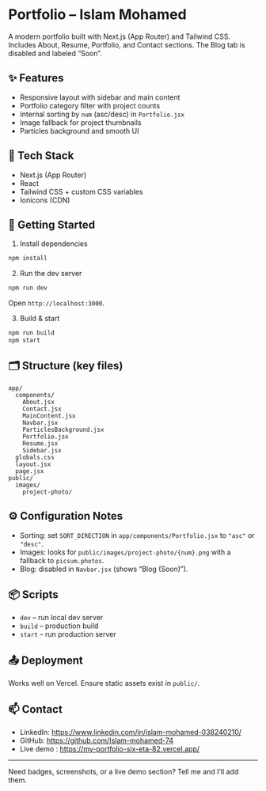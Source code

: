 # Portfolio – Islam Mohamed

A modern portfolio built with Next.js (App Router) and Tailwind CSS. Includes About, Resume, Portfolio, and Contact sections. The Blog tab is disabled and labeled “Soon”.

## ✨ Features

- Responsive layout with sidebar and main content
- Portfolio category filter with project counts
- Internal sorting by `num` (asc/desc) in `Portfolio.jsx`
- Image fallback for project thumbnails
- Particles background and smooth UI

## 🧰 Tech Stack

- Next.js (App Router)
- React
- Tailwind CSS + custom CSS variables
- Ionicons (CDN)

## 🚀 Getting Started

1. Install dependencies

```bash
npm install
```

2. Run the dev server

```bash
npm run dev
```

Open `http://localhost:3000`.

3. Build & start

```bash
npm run build
npm start
```

## 🗂️ Structure (key files)

```
app/
  components/
    About.jsx
    Contact.jsx
    MainContent.jsx
    Navbar.jsx
    ParticlesBackground.jsx
    Portfolio.jsx
    Resume.jsx
    Sidebar.jsx
  globals.css
  layout.jsx
  page.jsx
public/
  images/
    project-photo/
```

## ⚙️ Configuration Notes

- Sorting: set `SORT_DIRECTION` in `app/components/Portfolio.jsx` to `"asc"` or `"desc"`.
- Images: looks for `public/images/project-photo/{num}.png` with a fallback to `picsum.photos`.
- Blog: disabled in `Navbar.jsx` (shows “Blog (Soon)”).

## 📦 Scripts

- `dev` – run local dev server
- `build` – production build
- `start` – run production server

## 📤 Deployment

Works well on Vercel. Ensure static assets exist in `public/`.

## 📫 Contact

- LinkedIn: https://www.linkedin.com/in/islam-mohamed-038240210/
- GitHub: https://github.com/Islam-mohamed-74
- Live demo : https://my-portfolio-six-eta-82.vercel.app/

---

Need badges, screenshots, or a live demo section? Tell me and I’ll add them.
